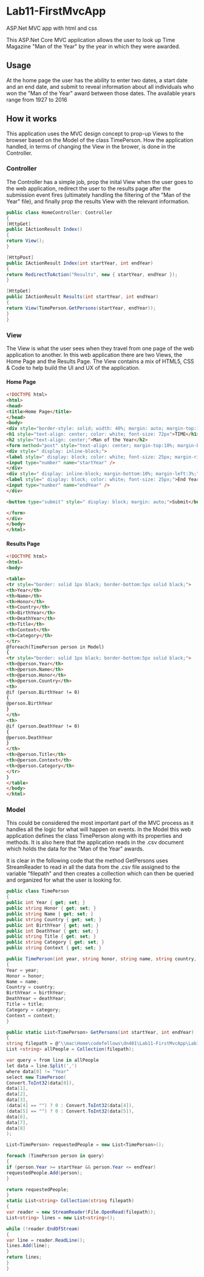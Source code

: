 # Lab11-FirstMvcApp
ASP.Net MVC app with html and css
 
 This ASP.Net Core MVC application allows the user to look up Time Magazine "Man of the Year" by the year in which they were awarded.

## Usage
At the home page the user has the ability to enter two dates, a start date and an end date, and submit to reveal information about all individuals who won the "Man of the Year" award between those dates.
The available years range from 1927 to 2016

## How it works
This application uses the MVC design concept to prop-up Views to the browser based on the Model of  the class TimePerson. How the application handled, in terms of changing the View in the brower, is done in the Controller. 

### Controller

The Controller has a simple job, prop the inital View when the user goes to the web application, redirect the user to the results page after the submission event fires (ultimately handling the filtering of the "Man of the Year" file), and finally prop the results View with the relevant information.

```c#
public class HomeController: Controller
{
[HttpGet]
public IActionResult Index()
{
return View();
}

[HttpPost]
public IActionResult Index(int startYear, int endYear)
{
return RedirectToAction("Results", new { startYear, endYear });
}

[HttpGet]
public IActionResult Results(int startYear, int endYear)
{
return View(TimePerson.GetPersons(startYear, endYear));
}
}
```

### View
The View is what the user sees when they travel from one page of the web application to another. In this web application there are two Views, the Home Page and the Results Page.
The View contains a mix of HTML5, CSS & Code to help build the UI and UX of the application.

#### Home Page
```html
<!DOCTYPE html>
<html>
<head>
<title>Home Page</title>
</head>
<body>
<div style="border-style: solid; width: 40%; margin: auto; margin-top:10%; background-color:red;">
<h1 style="text-align: center; color: white; font-size: 72px">TIME</h1>
<h2 style="text-align: center;">Man of the Year</h2>
<form method="post" style="text-align: center; margin-top:10%; margin-bottom:10%;">
<div style=" display: inline-block;">
<label style=" display: block; color: white; font-size: 25px; margin-right:3%;">Start Year</label>
<input type="number" name="startYear" />
</div>
<div style=" display: inline-block; margin-bottom:10%; margin-left:3%;">
<label style=" display: block; color: white; font-size: 25px;">End Year</label>
<input type="number" name="endYear" />
</div>

<button type="submit" style=" display: block; margin: auto;">Submit</button>

</form>
</div>
</body>
</html>
```

#### Results Page
```html
<!DOCTYPE html>
<html>
<body>

<table>
<tr style="border: solid 1px black; border-bottom:5px solid black;">
<th>Year</th>
<th>Name</th>
<th>Honor</th>
<th>Country</th>
<th>BirthYear</th>
<th>DeathYear</th>
<th>Title</th>
<th>Context</th>
<th>Category</th>
</tr>
@foreach(TimePerson person in Model)
{
<tr style="border: solid 1px black; border-bottom:5px solid black;">
<th>@person.Year</th>
<th>@person.Name</th>
<th>@person.Honor</th>
<th>@person.Country</th>
<th>
@if (person.BirthYear != 0)
{
@person.BirthYear
}
</th>
<th>
@if (person.DeathYear != 0)
{
@person.DeathYear
}
</th>
<th>@person.Title</th>
<th>@person.Context</th>
<th>@person.Category</th>
</tr>
}
</table>
</body>
</html>
```

### Model
This could be considered the most important part of the MVC process as it handles all the logic for what will happen on events.
In the Model this web application defines the class TimePerson along with its properties and methods.
It is also here that the application reads in the .csv document which holds the data for the "Man of the Year" awards.

It is clear in the following code that the method GetPersons uses StreamReader to read in all the data from the .csv file assigned to the variable "filepath" and then creates a collection which can then be queried and organized for what the user is looking for.

```c#
public class TimePerson
{
public int Year { get; set; }
public string Honor { get; set; }
public string Name { get; set; }
public string Country { get; set; }
public int BirthYear { get; set; }
public int DeathYear { get; set; }
public string Title { get; set; }
public string Category { get; set; }
public string Context { get; set; }

public TimePerson(int year, string honor, string name, string country, int birthYear, int deathYear, string title, string category, string context)
{
Year = year;
Honor = honor;
Name = name;
Country = country;
BirthYear = birthYear;
DeathYear = deathYear;
Title = title;
Category = category;
Context = context;
}

public static List<TimePerson> GetPersons(int startYear, int endYear)
{
string filepath = @"\\mac\Home\codefellows\dn401\Lab11-FirstMvcApp\Lab11MVC\Lab11MVC\wwwroot\personOfTheYear.csv";
List <string> allPeople = Collection(filepath);

var query = from line in allPeople
let data = line.Split(',')
where data[0] != "Year"
select new TimePerson(
Convert.ToInt32(data[0]),
data[1],
data[2],
data[3],
(data[4] == "") ? 0 : Convert.ToInt32(data[4]),
(data[5] == "") ? 0 : Convert.ToInt32(data[5]),
data[6],
data[7],
data[8]
);

List<TimePerson> requestedPeople = new List<TimePerson>();

foreach (TimePerson person in query)
{
if (person.Year >= startYear && person.Year <= endYear)
requestedPeople.Add(person);
}

return requestedPeople;
}
static List<string> Collection(string filepath)
{
var reader = new StreamReader(File.OpenRead(filepath));
List<string> lines = new List<string>();

while (!reader.EndOfStream)
{
var line = reader.ReadLine();
lines.Add(line);
}
return lines;
}
}
```


